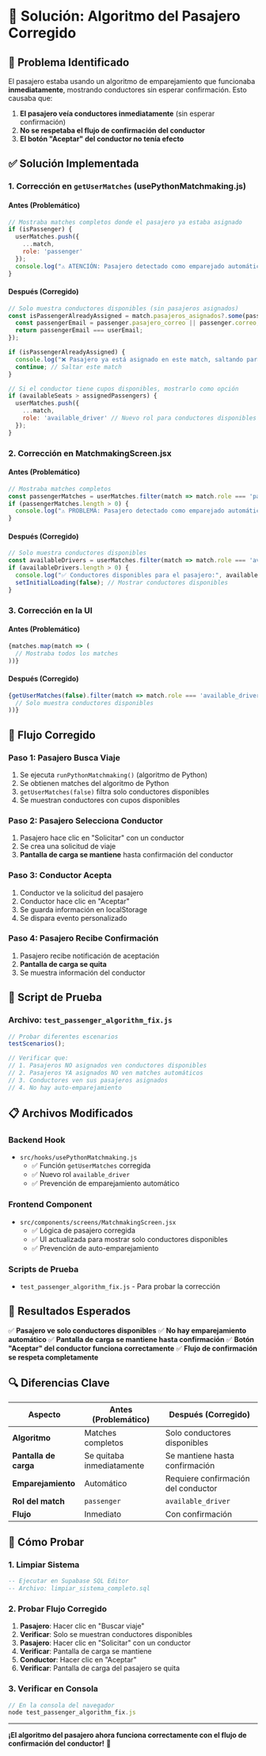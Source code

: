 # 🔧 Solución: Algoritmo del Pasajero Corregido

## 🚨 Problema Identificado

El pasajero estaba usando un algoritmo de emparejamiento que funcionaba **inmediatamente**, mostrando conductores sin esperar confirmación. Esto causaba que:

1. **El pasajero veía conductores inmediatamente** (sin esperar confirmación)
2. **No se respetaba el flujo de confirmación del conductor**
3. **El botón "Aceptar" del conductor no tenía efecto**

## ✅ Solución Implementada

### **1. Corrección en `getUserMatches` (usePythonMatchmaking.js)**

#### **Antes (Problemático)**
```javascript
// Mostraba matches completos donde el pasajero ya estaba asignado
if (isPassenger) {
  userMatches.push({
    ...match,
    role: 'passenger'
  });
  console.log("⚠️ ATENCIÓN: Pasajero detectado como emparejado automáticamente!");
}
```

#### **Después (Corregido)**
```javascript
// Solo muestra conductores disponibles (sin pasajeros asignados)
const isPassengerAlreadyAssigned = match.pasajeros_asignados?.some(passenger => {
  const passengerEmail = passenger.pasajero_correo || passenger.correo;
  return passengerEmail === userEmail;
});

if (isPassengerAlreadyAssigned) {
  console.log("❌ Pasajero ya está asignado en este match, saltando para evitar emparejamiento automático");
  continue; // Saltar este match
}

// Si el conductor tiene cupos disponibles, mostrarlo como opción
if (availableSeats > assignedPassengers) {
  userMatches.push({
    ...match,
    role: 'available_driver' // Nuevo rol para conductores disponibles
  });
}
```

### **2. Corrección en MatchmakingScreen.jsx**

#### **Antes (Problemático)**
```javascript
// Mostraba matches completos
const passengerMatches = userMatches.filter(match => match.role === 'passenger');
if (passengerMatches.length > 0) {
  console.log("⚠️ PROBLEMA: Pasajero detectado como emparejado automáticamente");
}
```

#### **Después (Corregido)**
```javascript
// Solo muestra conductores disponibles
const availableDrivers = userMatches.filter(match => match.role === 'available_driver');
if (availableDrivers.length > 0) {
  console.log("✅ Conductores disponibles para el pasajero:", availableDrivers);
  setInitialLoading(false); // Mostrar conductores disponibles
}
```

### **3. Corrección en la UI**

#### **Antes (Problemático)**
```javascript
{matches.map(match => (
  // Mostraba todos los matches
))}
```

#### **Después (Corregido)**
```javascript
{getUserMatches(false).filter(match => match.role === 'available_driver').map(match => (
  // Solo muestra conductores disponibles
))}
```

## 🔄 Flujo Corregido

### **Paso 1: Pasajero Busca Viaje**
1. Se ejecuta `runPythonMatchmaking()` (algoritmo de Python)
2. Se obtienen matches del algoritmo de Python
3. `getUserMatches(false)` filtra solo conductores disponibles
4. Se muestran conductores con cupos disponibles

### **Paso 2: Pasajero Selecciona Conductor**
1. Pasajero hace clic en "Solicitar" con un conductor
2. Se crea una solicitud de viaje
3. **Pantalla de carga se mantiene** hasta confirmación del conductor

### **Paso 3: Conductor Acepta**
1. Conductor ve la solicitud del pasajero
2. Conductor hace clic en "Aceptar"
3. Se guarda información en localStorage
4. Se dispara evento personalizado

### **Paso 4: Pasajero Recibe Confirmación**
1. Pasajero recibe notificación de aceptación
2. **Pantalla de carga se quita**
3. Se muestra información del conductor

## 🧪 Script de Prueba

### **Archivo: `test_passenger_algorithm_fix.js`**
```javascript
// Probar diferentes escenarios
testScenarios();

// Verificar que:
// 1. Pasajeros NO asignados ven conductores disponibles
// 2. Pasajeros YA asignados NO ven matches automáticos  
// 3. Conductores ven sus pasajeros asignados
// 4. No hay auto-emparejamiento
```

## 📋 Archivos Modificados

### **Backend Hook**
- `src/hooks/usePythonMatchmaking.js`
  - ✅ Función `getUserMatches` corregida
  - ✅ Nuevo rol `available_driver`
  - ✅ Prevención de emparejamiento automático

### **Frontend Component**
- `src/components/screens/MatchmakingScreen.jsx`
  - ✅ Lógica de pasajero corregida
  - ✅ UI actualizada para mostrar solo conductores disponibles
  - ✅ Prevención de auto-emparejamiento

### **Scripts de Prueba**
- `test_passenger_algorithm_fix.js` - Para probar la corrección

## 🎯 Resultados Esperados

✅ **Pasajero ve solo conductores disponibles**
✅ **No hay emparejamiento automático**
✅ **Pantalla de carga se mantiene hasta confirmación**
✅ **Botón "Aceptar" del conductor funciona correctamente**
✅ **Flujo de confirmación se respeta completamente**

## 🔍 Diferencias Clave

| Aspecto | Antes (Problemático) | Después (Corregido) |
|---------|---------------------|-------------------|
| **Algoritmo** | Matches completos | Solo conductores disponibles |
| **Pantalla de carga** | Se quitaba inmediatamente | Se mantiene hasta confirmación |
| **Emparejamiento** | Automático | Requiere confirmación del conductor |
| **Rol del match** | `passenger` | `available_driver` |
| **Flujo** | Inmediato | Con confirmación |

## 🚀 Cómo Probar

### **1. Limpiar Sistema**
```sql
-- Ejecutar en Supabase SQL Editor
-- Archivo: limpiar_sistema_completo.sql
```

### **2. Probar Flujo Corregido**
1. **Pasajero**: Hacer clic en "Buscar viaje"
2. **Verificar**: Solo se muestran conductores disponibles
3. **Pasajero**: Hacer clic en "Solicitar" con un conductor
4. **Verificar**: Pantalla de carga se mantiene
5. **Conductor**: Hacer clic en "Aceptar"
6. **Verificar**: Pantalla de carga del pasajero se quita

### **3. Verificar en Consola**
```javascript
// En la consola del navegador
node test_passenger_algorithm_fix.js
```

---

**¡El algoritmo del pasajero ahora funciona correctamente con el flujo de confirmación del conductor!** 🎉
